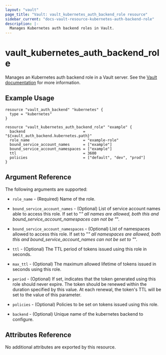 ```yaml
---
layout: "vault"
page_title: "Vault: vault_kubernetes_auth_backend_role resource"
sidebar_current: "docs-vault-resource-kubernetes-auth-backend-role"
description: |-
  Manages Kubernetes auth backend roles in Vault.
---
```


# vault\_kubernetes\_auth\_backend\_role

Manages an Kubernetes auth backend role in a Vault server. See the [Vault
documentation](https://www.vaultproject.io/docs/auth/kubernetes.html) for more
information.

## Example Usage

```hcl
resource "vault_auth_backend" "kubernetes" {
  type = "kubernetes"
}

resource "vault_kubernetes_auth_backend_role" "example" {
  backend                          = "${vault_auth_backend.kubernetes.path}"
  role_name                        = "example-role"
  bound_service_account_names      = ["example"]
  bound_service_account_namespaces = ["example"]
  ttl                              = 3600
  policies                         = ["default", "dev", "prod"]
}
```

## Argument Reference

The following arguments are supported:

* `role_name` - (Required) Name of the role.

* `bound_service_account_names` - (Optional) List of service account names able to access this role. If set to "*" all names are allowed, both this and bound_service_account_namespaces can not be "*".

* `bound_service_account_namespaces` - (Optional) List of namespaces allowed to access this role. If set to "*" all namespaces are allowed, both this and bound_service_account_names can not be set to "*".

* `ttl` - (Optional) The TTL period of tokens issued using this role in seconds.

* `max_ttl` - (Optional) The maximum allowed lifetime of tokens issued in seconds using this role.

* `period` - (Optional) If set, indicates that the token generated using this role should never expire. The token should be renewed within the duration specified by this value. At each renewal, the token's TTL will be set to the value of this parameter.

* `policies` - (Optional) Policies to be set on tokens issued using this role.

* `backend` - (Optional) Unique name of the kubernetes backend to configure.

## Attributes Reference

No additional attributes are exported by this resource.
